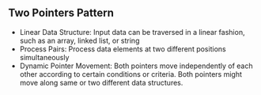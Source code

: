 ## Two Pointers Pattern

* Linear Data Structure: Input data can be traversed in a linear fashion, such as an array, linked list, or string
* Process Pairs: Process data elements at two different positions simultaneously
* Dynamic Pointer Movement: Both pointers move independently of each other according to certain conditions or criteria. Both pointers might move along same or two different data structures.

